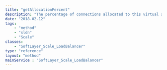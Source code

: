```yaml
---
title: "getAllocationPercent"
description: "The percentage of connections allocated to this virtual server."
date: "2018-02-12"
tags:
    - "method"
    - "sldn"
    - "Scale"
classes:
    - "SoftLayer_Scale_LoadBalancer"
type: "reference"
layout: "method"
mainService : "SoftLayer_Scale_LoadBalancer"
---
```

